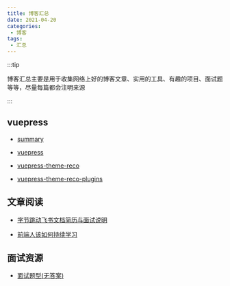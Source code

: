 ```yaml
---
title: 博客汇总
date: 2021-04-20
categories:
 - 博客
tags:
 - 汇总
---
```


<!-- more -->



:::tip

博客汇总主要是用于收集网络上好的博客文章、实用的工具、有趣的项目、面试题等等，尽量每篇都会注明来源

:::



## vuepress

- [summary](/blogs/blog/vuepress/summary.md)

- [vuepress](/blogs/blog/vuepress/vuepress.md)

- [vuepress-theme-reco](/blogs/blog/vuepress/vuepress-theme-reco.md)

- [vuepress-theme-reco-plugins](/blogs/blog/vuepress/vuepress-theme-reco-plugins.md)



## 文章阅读

- [字节跳动飞书文档简历与面试说明](/blogs/blog/article/210422.md)

- [前端人该如何持续学习](/blogs/blog/article/210423.md)



## 面试资源

- [面试题型(无答案)](/blogs/blog/interview/210422.md)